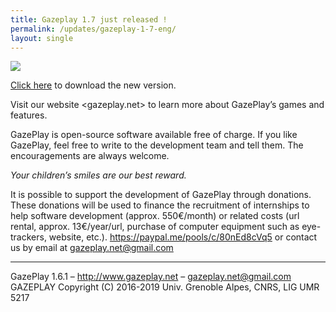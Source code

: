 ```yaml
---
title: Gazeplay 1.7 just released !
permalink: /updates/gazeplay-1-7-eng/
layout: single
---
```


<img src="{{site.baseurl}}/assets/images/gazeplayLogo1-7.png"/>

[Click here](https://gazeplay.github.io/GazePlay/installation/) to download the new version.


Visit our website <gazeplay.net> to learn more about GazePlay’s games and features.

GazePlay is open-source software available free of charge. If you like GazePlay, feel free to write to the development team and tell them. The encouragements are always welcome.

_Your children’s smiles are our best reward._

It is possible to support the development of GazePlay through donations. These donations will be used to finance the recruitment of internships to help software development (approx. 550€/month) or related costs (url rental, approx. 13€/year/url, purchase of computer equipment such as eye-trackers, website, etc.). <https://paypal.me/pools/c/80nEd8cVq5> or contact us by email at <gazeplay.net@gmail.com>

---

GazePlay 1.6.1 – http://www.gazeplay.net – <gazeplay.net@gmail.com>  
GAZEPLAY Copyright (C) 2016-2019 Univ. Grenoble Alpes, CNRS, LIG UMR 5217
